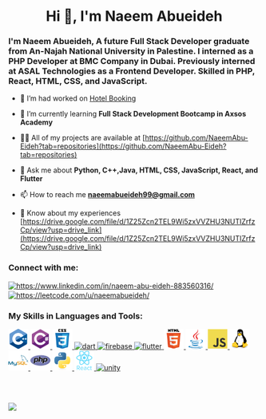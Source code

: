 <h1 align="center">Hi 👋, I'm Naeem Abueideh</h1>
<h3>I'm Naeem Abueideh, A future Full Stack Developer graduate from An-Najah National University in Palestine. I interned  as  a PHP Developer at BMC Company in Dubai. Previously interned at ASAL Technologies as a Frontend Developer. Skilled in PHP, React, HTML, CSS, and  JavaScript.</h3>

- 🔭 I’m had worked on [Hotel Booking](https://github.com/NaeemAbu-Eideh/hotel-booking)

- 🌱 I’m currently learning **Full Stack Development Bootcamp in Axsos Academy**

- 👨‍💻 All of my projects are available at [https://github.com/NaeemAbu-Eideh?tab=repositories](https://github.com/NaeemAbu-Eideh?tab=repositories)

- 💬 Ask me about **Python, C++,Java, HTML, CSS, JavaScript, React, and Flutter**

- 📫 How to reach me **naeemabueideh99@gmail.com**

- 📄 Know about my experiences [https://drive.google.com/file/d/1Z25Zcn2TEL9Wi5zxVVZHU3NUTIZrfzCp/view?usp=drive_link](https://drive.google.com/file/d/1Z25Zcn2TEL9Wi5zxVVZHU3NUTIZrfzCp/view?usp=drive_link)

<h3 align="left">Connect with me:</h3>
<p align="left">
<a href="https://linkedin.com/in/https://www.linkedin.com/in/naeem-abu-eideh-883560316/" target="blank"><img align="center" src="https://raw.githubusercontent.com/rahuldkjain/github-profile-readme-generator/master/src/images/icons/Social/linked-in-alt.svg" alt="https://www.linkedin.com/in/naeem-abu-eideh-883560316/" height="30" width="40" /></a>
<a href="https://www.leetcode.com/https://leetcode.com/u/naeemabueideh/" target="blank"><img align="center" src="https://raw.githubusercontent.com/rahuldkjain/github-profile-readme-generator/master/src/images/icons/Social/leet-code.svg" alt="https://leetcode.com/u/naeemabueideh/" height="30" width="40" /></a>
</p>

<h3 align="left">My Skills in Languages and Tools:</h3>
<p align="left"> <a href="https://www.w3schools.com/cpp/" target="_blank" rel="noreferrer"> <img src="https://raw.githubusercontent.com/devicons/devicon/master/icons/cplusplus/cplusplus-original.svg" alt="cplusplus" width="40" height="40"/> </a> <a href="https://www.w3schools.com/cs/" target="_blank" rel="noreferrer"> <img src="https://raw.githubusercontent.com/devicons/devicon/master/icons/csharp/csharp-original.svg" alt="csharp" width="40" height="40"/> </a> <a href="https://www.w3schools.com/css/" target="_blank" rel="noreferrer"> <img src="https://raw.githubusercontent.com/devicons/devicon/master/icons/css3/css3-original-wordmark.svg" alt="css3" width="40" height="40"/> </a> <a href="https://dart.dev" target="_blank" rel="noreferrer"> <img src="https://www.vectorlogo.zone/logos/dartlang/dartlang-icon.svg" alt="dart" width="40" height="40"/> </a> <a href="https://firebase.google.com/" target="_blank" rel="noreferrer"> <img src="https://www.vectorlogo.zone/logos/firebase/firebase-icon.svg" alt="firebase" width="40" height="40"/> </a> <a href="https://flutter.dev" target="_blank" rel="noreferrer"> <img src="https://www.vectorlogo.zone/logos/flutterio/flutterio-icon.svg" alt="flutter" width="40" height="40"/> </a> <a href="https://www.w3.org/html/" target="_blank" rel="noreferrer"> <img src="https://raw.githubusercontent.com/devicons/devicon/master/icons/html5/html5-original-wordmark.svg" alt="html5" width="40" height="40"/> </a> <a href="https://www.java.com" target="_blank" rel="noreferrer"> <img src="https://raw.githubusercontent.com/devicons/devicon/master/icons/java/java-original.svg" alt="java" width="40" height="40"/> </a> <a href="https://developer.mozilla.org/en-US/docs/Web/JavaScript" target="_blank" rel="noreferrer"> <img src="https://raw.githubusercontent.com/devicons/devicon/master/icons/javascript/javascript-original.svg" alt="javascript" width="40" height="40"/> </a> <a href="https://www.linux.org/" target="_blank" rel="noreferrer"> <img src="https://raw.githubusercontent.com/devicons/devicon/master/icons/linux/linux-original.svg" alt="linux" width="40" height="40"/> </a> <a href="https://www.mysql.com/" target="_blank" rel="noreferrer"> <img src="https://raw.githubusercontent.com/devicons/devicon/master/icons/mysql/mysql-original-wordmark.svg" alt="mysql" width="40" height="40"/> </a> <a href="https://www.php.net" target="_blank" rel="noreferrer"> <img src="https://raw.githubusercontent.com/devicons/devicon/master/icons/php/php-original.svg" alt="php" width="40" height="40"/> </a> <a href="https://www.python.org" target="_blank" rel="noreferrer"> <img src="https://raw.githubusercontent.com/devicons/devicon/master/icons/python/python-original.svg" alt="python" width="40" height="40"/> </a> <a href="https://reactjs.org/" target="_blank" rel="noreferrer"> <img src="https://raw.githubusercontent.com/devicons/devicon/master/icons/react/react-original-wordmark.svg" alt="react" width="40" height="40"/> </a> <a href="https://unity.com/" target="_blank" rel="noreferrer"> <img src="https://www.vectorlogo.zone/logos/unity3d/unity3d-icon.svg" alt="unity" width="40" height="40"/> </a> </p>

<br><br>

<!--![Top Langs](https://github-readme-stats.vercel.app/api/top-langs/?username=NaeemAbu-Eideh&theme=tokyonight)-->
<img src="[https://github-readme-stats.vercel.app/api/top-langs/?username=NaeemAbu-Eideh&theme=tokyonight](https://github-readme-stats.vercel.app/api/top-langs/?usernameNaeemAbu-Eideh&langs_count=10&theme=radical
http://ionicabizau.github.io/github-profile-languages/?user=NaeemAbu-Eideh)">
